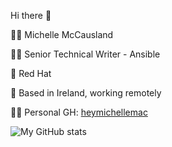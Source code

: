 Hi there 👋

🙋‍♀️ Michelle McCausland

👩‍🏫 Senior Technical Writer - Ansible

💼 Red Hat

📍 Based in Ireland, working remotely

👩‍💻 Personal GH: [heymichellemac](https://github.com/heymichellemac)

![My GitHub stats](https://github-readme-stats.vercel.app/api?username=michellemacrh&show_icons=true&theme=dracula)

<!-- ![My Streak](https://github-readme-streak-stats.herokuapp.com/?user=michellemacrh&theme=dracula&hide_border=false)
---
[![An image of @michellemacrh's Holopin badges, which is a link to view their full Holopin profile](https://holopin.me/michellemacrh)](https://holopin.io/@michellemacrh) -->
